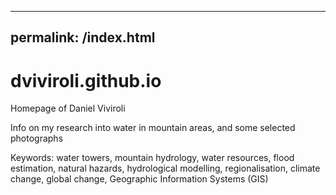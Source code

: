 
---
permalink: /index.html
---

# dviviroli.github.io
Homepage of Daniel Viviroli

Info on my research into water in mountain areas,
and some selected photographs

Keywords:
water towers,
mountain hydrology,
water resources,
flood estimation,
natural hazards,
hydrological modelling,
regionalisation,
climate change,
global change,
Geographic Information Systems (GIS)
